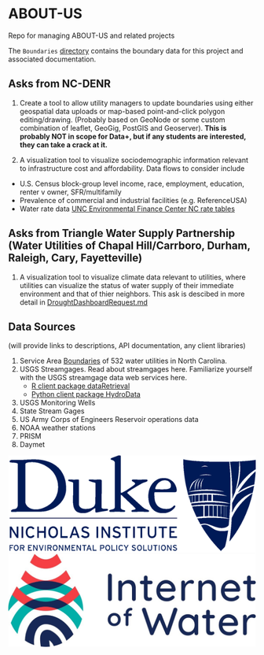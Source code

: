 # ABOUT-US
Repo for managing ABOUT-US and related projects

The ```Boundaries``` [directory](Boundaries) contains the boundary data for this project and associated documentation. 


## Asks from NC-DENR 

1. Create a tool to allow utility managers to update boundaries using either geospatial data uploads or map-based point-and-click polygon editing/drawing. (Probably based on GeoNode or some custom combination of leaflet, GeoGig, PostGIS and Geoserver). **This is probably NOT in scope for Data+, but if any students are interested, they can take a crack at it.**

2. A visualization tool to visualize sociodemographic information relevant to infrastructure cost and affordability. Data flows to consider include
 
  - U.S. Census block-group level income, race, employment, education, renter v owner, SFR/multifamily
  - Prevalence of commercial and industrial facilities (e.g. ReferenceUSA)
  - Water rate data [UNC Environmental Finance Center NC rate tables](https://efc.sog.unc.edu/resource/north-carolina-rates-resources#tables)
  
  ## Asks from Triangle Water Supply Partnership (Water Utilities of Chapal Hill/Carrboro, Durham, Raleigh, Cary, Fayetteville)

1. A visualization tool to visualize climate data relevant to utilities, where utilities can visualize the status of water supply of their immediate environment and that of thier neighbors. This ask is descibed in more detail in [DroughtDashboardRequest.md](DroughtDashboardRequest.md)

## Data Sources
(will provide links to descriptions, API documentation, any client libraries)

1. Service Area [Boundaries](Boundaries) of 532 water utilities in North Carolina. 
2. USGS Streamgages. Read about streamgages here. Familiarize yourself with the USGS streamgage data web services here.
     - [R client package dataRetrieval](https://usgs-r.github.io/dataRetrieval/)
     - [Python client package HydroData](https://hydrodata.readthedocs.io/en/latest/)
3. USGS Monitoring Wells
4. State Stream Gages
5. US Army Corps of Engineers Reservoir operations data
6. NOAA weather stations
7. PRISM
8. Daymet



![](/img/duke.png?s=10) ![](/img/iow.jpg?s=10)
